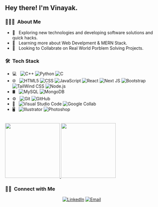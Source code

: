 <h2> Hey there! I'm Vinayak.</h2>

<h3> 👨🏻‍💻 &nbsp;About Me </h3>

- 🤔 &nbsp; Exploring new technologies and developing software solutions and quick hacks.
- 🌱 &nbsp; Learning more about Web Develpment & MERN Stack.
- 🤝 &nbsp; Looking to Collabrate on Real World Porblem Solving Projects.

<h3> 🛠 &nbsp;Tech Stack</h3>

- 💻 &nbsp;
  ![C++](https://img.shields.io/badge/-C++-333333?style=flat&logo=C%2B%2B&logoColor=00599C)
  ![Python](https://img.shields.io/badge/-Python-333333?style=flat&logo=python)
  ![C](https://img.shields.io/badge/-C-333333?style=flat&logo=c)
- 🌐 &nbsp;
  ![HTML5](https://img.shields.io/badge/-HTML5-333333?style=flat&logo=HTML5)
  ![CSS](https://img.shields.io/badge/-CSS-333333?style=flat&logo=CSS3&logoColor=1572B6)
  ![JavaScript](https://img.shields.io/badge/-JavaScript-333333?style=flat&logo=javascript)
  ![React](https://img.shields.io/badge/-React-333333?style=flat&logo=react)
  ![Next JS](https://img.shields.io/badge/-NextJS-333333?style=flat&logo=next.js)
  ![Bootstrap](https://img.shields.io/badge/-Bootstrap-333333?style=flat&logo=bootstrap&logoColor=563D7C)
  ![TailWind CSS](https://img.shields.io/badge/-TailWindCSS-333333?style=flat&logo=tailwindcss&logoColor=563D7C)
  ![Node.js](https://img.shields.io/badge/-Node.js-333333?style=flat&logo=node.js)
- 🛢 &nbsp;
  ![MySQL](https://img.shields.io/badge/-MySQL-333333?style=flat&logo=mysql)
  ![MongoDB](https://img.shields.io/badge/-MongoDB-333333?style=flat&logo=mongodb)
- ⚙️ &nbsp;
  ![Git](https://img.shields.io/badge/-Git-333333?style=flat&logo=git)
  ![GitHub](https://img.shields.io/badge/-GitHub-333333?style=flat&logo=github)
- 🔧 &nbsp;
  ![Visual Studio Code](https://img.shields.io/badge/-Visual%20Studio%20Code-333333?style=flat&logo=visual-studio-code&logoColor=007ACC)
  ![Google Collab](https://img.shields.io/badge/-Googlecolab-333333?style=flat&logo=googlecolab)
- 🖥 &nbsp;
  ![Illustrator](https://img.shields.io/badge/-Illustrator-333333?style=flat&logo=adobe-illustrator)
  ![Photoshop](https://img.shields.io/badge/-Photoshop-333333?style=flat&logo=adobe-photoshop)


<br/>

<a href="https://github.com/Vinayak-12-techie">
  <img height="180em" src="https://github-readme-stats.vercel.app/api?username=Vinayak-12-techie&theme=buefy&show_icons=true" />
  <img height="180em" src="https://github-readme-stats.vercel.app/api/top-langs/?username=Vinayak-12-techie&theme=buefy&layout=compact" />
</a>

<br/>

<h3> 🤝🏻 &nbsp;Connect with Me </h3>

<p align="center">
<a href="https://www.linkedin.com/in/vinayak-086849218/"><img alt="LinkedIn" src="https://img.shields.io/badge/LinkedIn-Vinayak-blue?style=flat-square&logo=linkedin"></a>
<a href="mailto:vinayak122001@gmail.com"><img alt="Email" src="https://img.shields.io/badge/Email%20vinayak122001@gmail.com-blue?style=flat-square&logo=gmail"></a>
</p>


